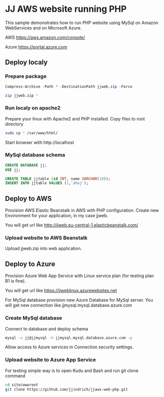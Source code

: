 # JJ AWS website running PHP

This sample demonstrates how to run PHP website using MySql on Amazon WebServices and on Microsoft Azure.

AWS https://aws.amazon.com/console/

Azure https://portal.azure.com

## Deploy localy

### Prepare package

```powershell
Compress-Archive -Path * -DestinationPath jjweb.zip -Force
```

```bash
zip jjweb.zip *
```

### Run localy on apache2

Prepare your linux with Apache2 and PHP installed.
Copy files to root directory

```bash
sudo cp * /var/www/html/
```

Start browser with http://localhost

### MySql database schema

```sql
CREATE DATABASE jj;
USE jj;

CREATE TABLE jjtable (id INT, name VARCHAR(10));
INSERT INTO jjtable VALUES (1,'ahoj');
```

## Deploy to AWS

Provision AWS Elastic Beanstalk in AWS with PHP configuration.
Create new Environment for your application, in my case jjweb.

You will get url like http://jjweb.eu-central-1.elasticbeanstalk.com/

### Upload website to AWS Beanstalk

Upload jjweb.zip into web application.

## Deploy to Azure

Provision Azure Web App Service with Linux service plan (for testing plan B1 is fine).

You will get url like https://jjweblinux.azurewebsites.net

For MySql database provision new Azure Database for MySql server. You will get new connection like jjmysql.mysql.database.azure.com

### Create MySql database

Connect to database and deploy schema

```bash
mysql -u jj@jjmysql -h jjmysql.mysql.database.azure.com -p
```

Allow access to Azure services in Connection security settings.

### Upload website to Azure App Service

For testing simple way is to open Kudu and Bash and run git clone command

```bash
cd site/wwwroot
git clone https://github.com/jjindrich/jjaws-web-php.git
```